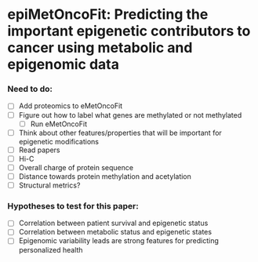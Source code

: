 # epiMetOncoFit: Predicting the important epigenetic contributors to cancer using metabolic and epigenomic data

### Need to do:
- [ ] Add proteomics to eMetOncoFit
- [ ] Figure out how to label what genes are methylated or not methylated
	- [ ] Run eMetOncoFit
- [ ] Think about other features/properties that will be important for epigenetic modifications
- [ ] Read papers
- [ ] Hi-C
- [ ] Overall charge of protein sequence
- [ ] Distance towards protein methylation and acetylation
- [ ] Structural metrics?

### Hypotheses to test for this paper:
- [ ] Correlation between patient survival and epigenetic status
- [ ] Correlation between metabolic status and epigenetic states
- [ ] Epigenomic variability leads are strong features for predicting personalized health
